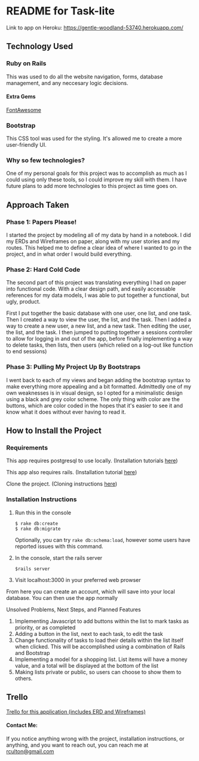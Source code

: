 # README for Task-lite

Link to app on Heroku: https://gentle-woodland-53740.herokuapp.com/

## Technology Used

### Ruby on Rails

This was used to do all the website navigation, forms, database management, and any neccesary logic decisions.

#### Extra Gems
[FontAwesome](https://github.com/FortAwesome/font-awesome-sass)


### Bootstrap

This CSS tool was used for the styling. It's allowed me to create a more user-friendly UI.


### Why so few technologies?

One of my personal goals for this project was to accomplish as much as I could using only these tools, so I could improve my skill with them. I have future plans to add more technologies to this project as time goes on.


## Approach Taken

### Phase 1: Papers Please!

I started the project by modeling all of my data by hand in a notebook. I did my ERDs and Wireframes on paper, along with my user stories and my routes. This helped me to define a clear idea of where I wanted to go in the project, and in what order I would build everything.

### Phase 2: Hard Cold Code

The second part of this project was translating everything I had on paper into functional code. With a clear design path, and easily accessable references for my data models, I was able to put together a functional, but ugly, product.

First I put together the basic database with one user, one list, and one task. Then I created a way to view the user, the list, and the task. Then I added a way to create a new user, a new list, and a new task. Then editing the user, the list, and the task. I then jumped to putting together a sessions controller to allow for logging in and out of the app, before finally implementing a way to delete tasks, then lists, then users (which relied on a log-out like function to end sessions)

### Phase 3: Pulling My Project Up By Bootstraps

I went back to each of my views and began adding the bootstrap syntax to make everything more appealing and a bit formatted. Admittedly one of my own weaknesses is in visual design, so I opted for a minimalistic design using a black and grey color scheme. The only thing with color are the buttons, which are color coded in the hopes that it's easier to see it and know what it does without ever having to read it. 


## How to Install the Project

### Requirements

This app requires postgresql to use locally. (Installation tutorials [here](http://postgresguide.com/setup/install.html)) 

This app also requires rails. (Installation tutorial [here](http://installrails.com/))

Clone the project. (Cloning instructions [here](https://help.github.com/articles/cloning-a-repository/))

### Installation Instructions

 1. Run this in the console

	```
	$ rake db:create
	$ rake db:migrate
	```
	Optionally, you can try `rake db:schema:load`, however some users have reported issues with this command.


2. In the console, start the rails server  

	```
	$rails server
	```

3.  Visit localhost:3000 in your preferred web prowser


From here you can create an account, which will save into your local database. You can then use the app normally



Unsolved Problems, Next Steps, and Planned Features

1. Implementing Javascript to add buttons within the list to mark tasks as priority, or as completed
2. Adding a button in the list, next to each task, to edit the task
3. Change functionality of tasks to load their details within the list itself when clicked. This will be accomplished using a combination of Rails and Bootstrap
4. Implementing a model for a shopping list. List items will have a money value, and a total will be displayed at the bottom of the list
5. Making lists private or public, so users can choose to show them to others.


## Trello

[Trello for this application (includes ERD and Wireframes)](https://trello.com/b/7PYGczdR/to-do-application)

#### Contact Me:
If you notice anything wrong with the project, installation instructions, or anything, and you want to reach out, you can reach me at [rculton@gmail.com](mailto:rculton@gmail.com)
